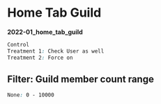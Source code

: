 # Home Tab Guild

**2022-01_home_tab_guild**

```css
Control
Treatment 1: Check User as well
Treatment 2: Force on
```

## Filter: Guild member count range
```css
None: 0 - 10000
```


